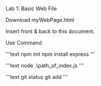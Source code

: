 Lab 1: Basic Web File

Download myWebPage.html

Insert front & back to this document.

Use Command 

'''text
npm init
npm install express
'''

'''text
node .\path_of_index.js
'''

'''text
git status
git add
'''